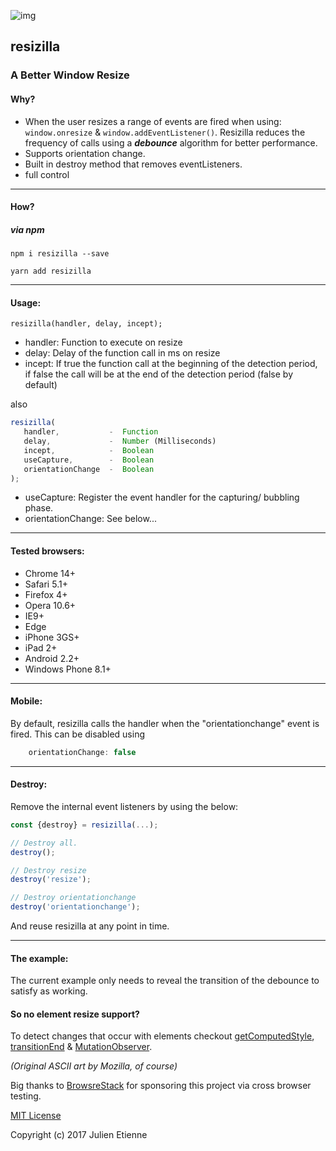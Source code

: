 ![img](http://oi68.tinypic.com/33m0pbr.jpg)


## resizilla
### A Better Window Resize

#### Why?
- When the user resizes a range of events are fired when using:  ```window.onresize``` & ```window.addEventListener()```. Resizilla reduces the frequency of calls using a **_debounce_** algorithm for better performance.
- Supports orientation change.
- Built in destroy method that removes eventListeners.
- full control

____
#### How?

##### via npm
```
npm i resizilla --save
```
```
yarn add resizilla
```
____
#### Usage:

```resizilla(handler, delay, incept);```
 
- handler: Function to execute on resize
- delay: Delay of the function call in ms on resize
- incept: If true the function call at the beginning of the detection period, if false the call will be at the end of the detection period (false by default)


also

```javascript
resizilla(
   handler,           -  Function
   delay,             -  Number (Milliseconds)
   incept,            -  Boolean
   useCapture,        -  Boolean
   orientationChange  -  Boolean
);
```

- useCapture: Register the event handler for the capturing/ bubbling phase.
- orientationChange: See below...


____
#### Tested browsers:

- Chrome 14+
- Safari 5.1+
- Firefox 4+
- Opera 10.6+
- IE9+
- Edge
- iPhone 3GS+
- iPad 2+
- Android 2.2+
- Windows Phone 8.1+


____
#### Mobile: 
 
By default, resizilla calls the handler when the "orientationchange" event is fired. This can be disabled using 

```javascript
    orientationChange: false
```
____
#### Destroy: 
 
Remove the internal event listeners by using the below:

```javascript 
const {destroy} = resizilla(...);

// Destroy all.
destroy();

// Destroy resize
destroy('resize');

// Destroy orientationchange
destroy('orientationchange');
```

And reuse resizilla at any point in time.

____
#### The example:

The current example only needs to reveal the transition of the debounce to satisfy as working.

#### So no element resize support?

To detect changes that occur with elements checkout [getComputedStyle](https://developer.mozilla.org/en-US/docs/Web/API/Window/getComputedStyle),  [transitionEnd](https://developer.mozilla.org/en-US/docs/Web/Events/transitionend) & [MutationObserver](https://developer.mozilla.org/en/docs/Web/API/MutationObserver).

_(Original ASCII art by Mozilla, of course)_

Big thanks to [BrowsreStack](https://www.browserstack.com) for sponsoring this project via cross browser testing.  

[MIT License](https://github.com/julienetie/resizilla/blob/master/LICENSE) 

Copyright (c) 2017 Julien Etienne
